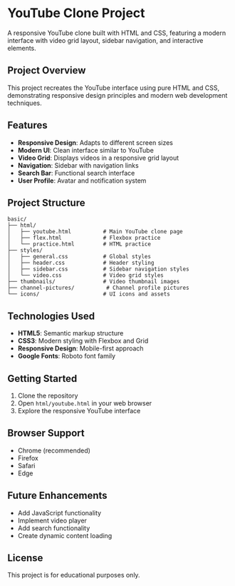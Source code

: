 # YouTube Clone Project

A responsive YouTube clone built with HTML and CSS, featuring a modern interface with video grid layout, sidebar navigation, and interactive elements.

## Project Overview

This project recreates the YouTube interface using pure HTML and CSS, demonstrating responsive design principles and modern web development techniques.

## Features

- **Responsive Design**: Adapts to different screen sizes
- **Modern UI**: Clean interface similar to YouTube
- **Video Grid**: Displays videos in a responsive grid layout
- **Navigation**: Sidebar with navigation links
- **Search Bar**: Functional search interface
- **User Profile**: Avatar and notification system

## Project Structure

```
basic/
├── html/
│   ├── youtube.html          # Main YouTube clone page
│   ├── flex.html             # Flexbox practice
│   └── practice.html         # HTML practice
├── styles/
│   ├── general.css           # Global styles
│   ├── header.css            # Header styling
│   ├── sidebar.css           # Sidebar navigation styles
│   └── video.css             # Video grid styles
├── thumbnails/               # Video thumbnail images
├── channel-pictures/          # Channel profile pictures
└── icons/                    # UI icons and assets
```

## Technologies Used

- **HTML5**: Semantic markup structure
- **CSS3**: Modern styling with Flexbox and Grid
- **Responsive Design**: Mobile-first approach
- **Google Fonts**: Roboto font family

## Getting Started

1. Clone the repository
2. Open `html/youtube.html` in your web browser
3. Explore the responsive YouTube interface

## Browser Support

- Chrome (recommended)
- Firefox
- Safari
- Edge

## Future Enhancements

- Add JavaScript functionality
- Implement video player
- Add search functionality
- Create dynamic content loading

## License

This project is for educational purposes only.
